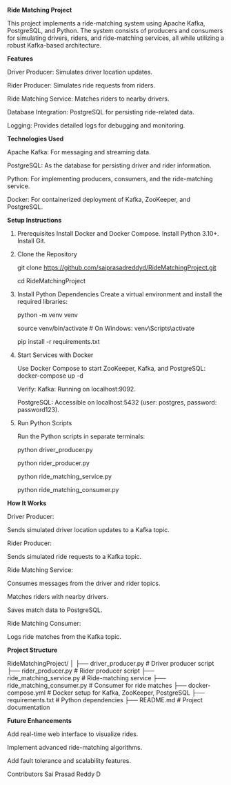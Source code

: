 **Ride Matching Project**

This project implements a ride-matching system using Apache Kafka, PostgreSQL, and Python. The system consists of producers and consumers for simulating drivers, riders,
and ride-matching services, all while utilizing a robust Kafka-based architecture.

**Features**

Driver Producer: Simulates driver location updates.

Rider Producer: Simulates ride requests from riders.

Ride Matching Service: Matches riders to nearby drivers.

Database Integration: PostgreSQL for persisting ride-related data.

Logging: Provides detailed logs for debugging and monitoring.

**Technologies Used**

Apache Kafka: For messaging and streaming data.

PostgreSQL: As the database for persisting driver and rider information.

Python: For implementing producers, consumers, and the ride-matching service.

Docker: For containerized deployment of Kafka, ZooKeeper, and PostgreSQL.

**Setup Instructions**

1. Prerequisites
      Install Docker and Docker Compose.
      Install Python 3.10+.
      Install Git.

2. Clone the Repository
   
      git clone https://github.com/saiprasadreddyd/RideMatchingProject.git

      cd RideMatchingProject

3. Install Python Dependencies
      Create a virtual environment and install the required libraries:

      python -m venv venv

      source venv/bin/activate    # On Windows: venv\Scripts\activate

      pip install -r requirements.txt

4. Start Services with Docker
   
      Use Docker Compose to start ZooKeeper, Kafka, and PostgreSQL:
      docker-compose up -d

   Verify:
      Kafka: Running on localhost:9092.

      PostgreSQL: Accessible on localhost:5432 (user: postgres, password: password123).

5. Run Python Scripts

      Run the Python scripts in separate terminals:

      python driver_producer.py

      python rider_producer.py

      python ride_matching_service.py

      python ride_matching_consumer.py

**How It Works**

Driver Producer:

Sends simulated driver location updates to a Kafka topic.

Rider Producer:

Sends simulated ride requests to a Kafka topic.

Ride Matching Service:

Consumes messages from the driver and rider topics.

Matches riders with nearby drivers.

Saves match data to PostgreSQL.

Ride Matching Consumer:

Logs ride matches from the Kafka topic.

**Project Structure**

RideMatchingProject/
│
├── driver_producer.py         # Driver producer script
├── rider_producer.py          # Rider producer script
├── ride_matching_service.py   # Ride-matching service
├── ride_matching_consumer.py  # Consumer for ride matches
├── docker-compose.yml         # Docker setup for Kafka, ZooKeeper, PostgreSQL
├── requirements.txt           # Python dependencies
├── README.md                  # Project documentation

**Future Enhancements**

Add real-time web interface to visualize rides.

Implement advanced ride-matching algorithms.

Add fault tolerance and scalability features.

Contributors
Sai Prasad Reddy D
